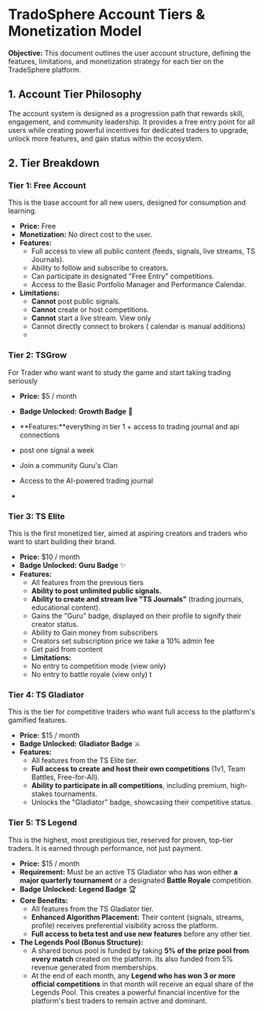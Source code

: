 # **TradoSphere Account Tiers & Monetization Model**

**Objective:** This document outlines the user account structure, defining the features, limitations, and monetization strategy for each tier on the TradeSphere platform.

## **1\. Account Tier Philosophy**

The account system is designed as a progression path that rewards skill, engagement, and community leadership. It provides a free entry point for all users while creating powerful incentives for dedicated traders to upgrade, unlock more features, and gain status within the ecosystem.

## **2\. Tier Breakdown**

### **Tier 1: Free Account**

This is the base account for all new users, designed for consumption and learning.

* **Price:** Free  
* **Monetization:** No direct cost to the user.  
* **Features:**  
  * Full access to view all public content (feeds, signals, live streams, TS Journals).  
  * Ability to follow and subscribe to creators.  
  * Can participate in designated "Free Entry" competitions.  
  * Access to the Basic Portfolio Manager and Performance Calendar.  
* **Limitations:**  
  * **Cannot** post public signals.  
  * **Cannot** create or host competitions.  
  * **Cannot** start a live stream. View only  
  * Cannot directly connect to brokers ( calendar is manual additions)   
  * 
### **Tier 2: TSGrow**

For Trader who want want to study the game and start taking trading seriously

* **Price:** $5 / month

* **Badge Unlocked:** **Growth Badge** 🌱  

* **Features:**everything in tier 1 + access to trading journal and api connections
 
* post one signal a week

* Join a community Guru's Clan 

* Access to the AI-powered trading journal
 
*



### **Tier 3: TS Elite**

This is the first monetized tier, aimed at aspiring creators and traders who want to start building their brand.

* **Price:** $10 / month  
* **Badge Unlocked:** **Guru Badge** ✨  
* **Features:**  
  * All features from the previous tiers  
  * **Ability to post unlimited public signals.**  
  * **Ability to create and stream live "TS Journals"** (trading journals, educational content).  
  * Gains the "Guru" badge, displayed on their profile to signify their creator status.  
  * Ability to Gain money from subscribers  
  * Creators set subscription price we take a 10% admin fee  
  * Get paid from content
  * **Limitations:**  
  * No entry to competition mode (view only)  
  * No entry to battle royale (view only)  t

### **Tier 4: TS Gladiator**

This is the tier for competitive traders who want full access to the platform's gamified features.

* **Price:** $15 / month  
* **Badge Unlocked:** **Gladiator Badge** ⚔️  
* **Features:**  
  * All features from the TS Elite tier.  
  * **Full access to create and host their own competitions** (1v1, Team Battles, Free-for-All).  
  * **Ability to participate in all competitions**, including premium, high-stakes tournaments.  
  * Unlocks the "Gladiator" badge, showcasing their competitive status.

### **Tier 5: TS Legend**

This is the highest, most prestigious tier, reserved for proven, top-tier traders. It is earned through performance, not just payment.

* **Price:** $15 / month  
* **Requirement:** Must be an active TS Gladiator who has won either **a major quarterly tournament** or a designated **Battle Royale** competition.  
* **Badge Unlocked:** **Legend Badge** 🏆  
* **Core Benefits:**  
  * All features from the TS Gladiator tier.  
  * **Enhanced Algorithm Placement:** Their content (signals, streams, profile) receives preferential visibility across the platform.  
  * **Full access to beta test and use new features** before any other tier.  
* **The Legends Pool (Bonus Structure):**  
  * A shared bonus pool is funded by taking **5% of the prize pool from every match** created on the platform. Its also funded from 5% revenue generated from memberships.   
  * At the end of each month, any **Legend who has won 3 or more official competitions** in that month will receive an equal share of the Legends Pool. This creates a powerful financial incentive for the platform's best traders to remain active and dominant.